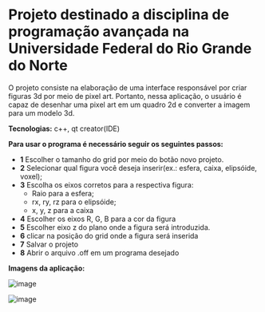 # Projeto destinado a disciplina de programação avançada na Universidade Federal do Rio Grande do Norte

O projeto consiste na elaboração de uma interface responsável por criar figuras 3d por meio de pixel art. Portanto, nessa aplicação, o usuário é capaz de desenhar uma pixel art em um quadro 2d e converter a imagem para um modelo 3d.

**Tecnologias:** c++, qt creator(IDE)

**Para usar o programa é necessário seguir os seguintes passos:**
- **1** Escolher o tamanho do grid por meio do botão novo projeto.
- **2** Selecionar qual figura você deseja inserir(ex.: esfera, caixa, elipsóide, voxel);
- **3** Escolha os eixos corretos para a respectiva figura: 
  - Raio para a esfera; 
  - rx, ry, rz para o elipsóide;
  - x, y, z para a caixa
- **4** Escolher os eixos R, G, B para a cor da figura
- **5** Escolher eixo z do plano onde a figura será introduzida.
- **6** clicar na posição do grid onde a figura será inserida
- **7** Salvar o projeto 
- **8** Abrir o arquivo .off em um programa desejado

**Imagens da aplicação:**

![image](https://github.com/joaohsc/3d-figure-creator/assets/54297750/da2f5306-e8fa-4984-ac71-a8ed1781c2c6)

![image](https://github.com/joaohsc/3d-figure-creator/assets/54297750/314ff728-e9e3-4b3c-8ebd-c612ed23fbc8)




